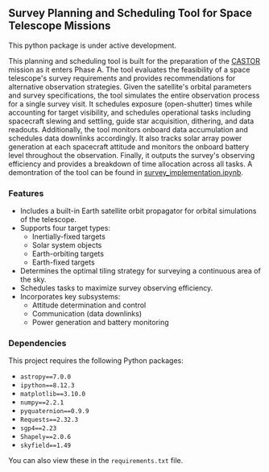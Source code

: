 ## Survey Planning and Scheduling Tool for Space Telescope Missions
This python package is under active development.

This planning and scheduling tool is built for the preparation of the [CASTOR](https://www.castormission.org/) mission as it enters Phase A. 
The tool evaluates the feasibility of a space telescope's survey requirements and provides recommendations for alternative observation strategies. 
Given the satellite's orbital parameters and survey specifications, the tool simulates the entire observation process for a single survey visit. 
It schedules exposure (open-shutter) times while accounting for target visibility, and schedules operational tasks including spacecraft slewing and settling, 
guide star acquisition, dithering, and data readouts. Additionally, the tool monitors onboard data accumulation and schedules data downlinks accordingly. 
It also tracks solar array power generation at each spacecraft attitude and monitors the onboard battery level throughout the observation. 
Finally, it outputs the survey's observing efficiency and provides a breakdown of time allocation across all tasks.
A demontration of the tool can be found in [survey_implementation.ipynb](survey_implementation.ipynb).

### Features
- Includes a built-in Earth satellite orbit propagator for orbital simulations of the telescope.
- Supports four target types:
  - Inertially-fixed targets
  - Solar system objects
  - Earth-orbiting targets
  - Earth-fixed targets
- Determines the optimal tiling strategy for surveying a continuous area of the sky.
- Schedules tasks to maximize survey observing efficiency.
- Incorporates key subsystems:
    - Attitude determination and control
    - Communication (data downlinks)
    - Power generation and battery monitoring

### Dependencies
This project requires the following Python packages:
- `astropy==7.0.0`
- `ipython==8.12.3`
- `matplotlib==3.10.0`
- `numpy==2.2.1`
- `pyquaternion==0.9.9`
- `Requests==2.32.3`
- `sgp4==2.23`
- `Shapely==2.0.6`
- `skyfield==1.49`

You can also view these in the `requirements.txt` file.
